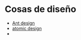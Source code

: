 # Cosas de diseño


- [Ant design](https://ant.design/)
- [atomic design](https://bradfrost.com/blog/post/atomic-web-design/)
- 
